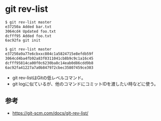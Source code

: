 ﻿# git rev-list

```bash
$ git rev-list master
e37250a Added bar.txt
3064cd4 Updated foo.txt
dcfff95 Added foo.txt
6ac92fa git init
```

```bash
$ git rev-list master
e37250a9a77e6cbxxc804c1a5824715e8efdb59f
3064cd4ba4fb92a83f0311041cb8b9c9c1a16c45
dcfff95814ca00f0c6230ba8c14eab0d86cdd9b8
6ac92fa41227a7a0b847972cbec35807459ce303
```

- git rev-listはGitの低レベルコマンド。
- git logに似ているが、他のコマンドにコミットIDを渡したい時などに使う。

## 参考

- https://git-scm.com/docs/git-rev-list/
